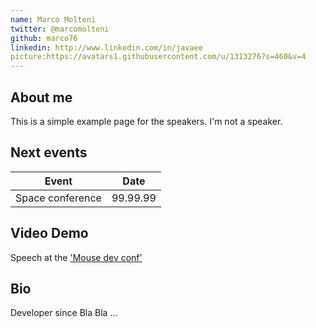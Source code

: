 ```yaml
---
name: Marco Molteni
twitter: @marcomolteni
github: marco76
linkedin: http://www.linkedin.com/in/javaee
picture:https://avatars1.githubusercontent.com/u/1313276?s=460&v=4
---
```


## About me
This is a simple example page for the speakers. I'm not a speaker.

## Next events

|Event|Date|
|---|---|
|Space conference|99.99.99|

## Video Demo

Speech at the ['Mouse dev conf'](https://www.youtube.com/watch?v=eqtdPLZkllA&t=15s)

## Bio

Developer since Bla Bla ...
